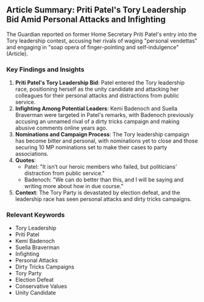 ## Article Summary: Priti Patel's Tory Leadership Bid Amid Personal Attacks and Infighting

The Guardian reported on former Home Secretary Priti Patel's entry into the Tory leadership contest, accusing her rivals of waging "personal vendettas" and engaging in "soap opera of finger-pointing and self-indulgence" (Article).

### Key Findings and Insights

1. **Priti Patel's Tory Leadership Bid**: Patel entered the Tory leadership race, positioning herself as the unity candidate and attacking her colleagues for their personal attacks and distractions from public service.
2. **Infighting Among Potential Leaders**: Kemi Badenoch and Suella Braverman were targeted in Patel's remarks, with Badenoch previously accusing an unnamed rival of a dirty tricks campaign and making abusive comments online years ago.
3. **Nominations and Campaign Process**: The Tory leadership campaign has become bitter and personal, with nominations yet to close and those securing 10 MP nominations set to make their cases to party associations.
4. **Quotes**:
   * Patel: "It isn’t our heroic members who failed, but politicians’ distraction from public service."
   * Badenoch: "We can do better than this, and I will be saying and writing more about how in due course."
5. **Context**: The Tory Party is devastated by election defeat, and the leadership race has seen personal attacks and dirty tricks campaigns.

### Relevant Keywords

- Tory Leadership
- Priti Patel
- Kemi Badenoch
- Suella Braverman
- Infighting
- Personal Attacks
- Dirty Tricks Campaigns
- Tory Party
- Election Defeat
- Conservative Values
- Unity Candidate